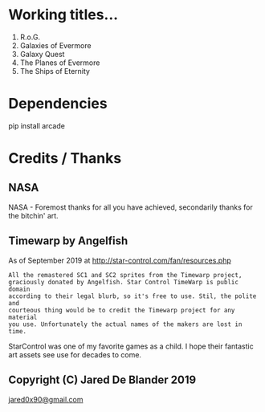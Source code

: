 # Working titles...
1. R.o.G.
1. Galaxies of Evermore
1. Galaxy Quest
1. The Planes of Evermore
1. The Ships of Eternity
# Dependencies 
pip install arcade
# Credits / Thanks
## NASA
NASA - Foremost thanks for all you have achieved, secondarily thanks for the bitchin' art.

## Timewarp by Angelfish

As of September 2019 at http://star-control.com/fan/resources.php

    All the remastered SC1 and SC2 sprites from the Timewarp project, 
    graciously donated by Angelfish. Star Control TimeWarp is public domain 
    according to their legal blurb, so it's free to use. Stil, the polite and 
    courteous thing would be to credit the Timewarp project for any material 
    you use. Unfortunately the actual names of the makers are lost in time.
    
StarControl was one of my favorite games as a child. I hope their fantastic art 
assets see use for decades to come.

## Copyright (C) Jared De Blander 2019
jared0x90@gmail.com

